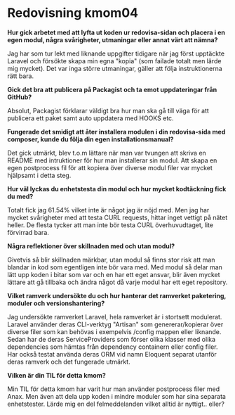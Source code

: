 ---
---
Redovisning kmom04
=========================

**Hur gick arbetet med att lyfta ut koden ur redovisa-sidan och placera i en egen modul, några svårigheter, utmaningar eller annat värt att nämna?**

Jag har som tur lekt med liknande uppgifter tidigare när jag först upptäckte Laravel och försökte skapa min egna "kopia" (som failade totalt men lärde mig mycket).
Det var inga större utmaningar, gäller att följa instruktionerna rätt bara.

**Gick det bra att publicera på Packagist och ta emot uppdateringar från GitHub?**

Absolut, Packagist förklarar väldigt bra hur man ska gå till väga för att publicera ett paket samt auto uppdatera med HOOKS etc.

**Fungerade det smidigt att åter installera modulen i din redovisa-sida med composer, kunde du följa din egen installationsmanual?**

Det gick utmärkt, blev t.o.m lättare när man var tvungen att skriva en README med intruktioner för hur man installerar sin modul.
Att skapa en egen postprocess fil för att kopiera över diverse modul filer var mycket hjälpsamt i detta steg.

**Hur väl lyckas du enhetstesta din modul och hur mycket kodtäckning fick du med?**

Totalt fick jag 61.54% vilket inte är något jag är nöjd med.
Men jag har mycket svårigheter med att testa CURL requests, hittar inget vettigt på nätet heller.
De flesta tycker att man inte bör testa CURL överhuvudtaget, lite förvirrad bara.

**Några reflektioner över skillnaden med och utan modul?**

Givetvis så blir skillnaden märkbar, utan modul så finns stor risk att man blandar in kod som egentligen inte bör vara med.
Med modul så delar man lätt upp koden i bitar som var och en har ett eget ansvar, blir även mycket lättare att gå tillbaka och ändra något då varje modul har ett eget repository.

**Vilket ramverk undersökte du och hur hanterar det ramverket paketering, moduler och versionshantering?**

Jag undersökte ramverket Laravel, hela ramverket är i stortsett modulerat.
Laravel använder deras CLI-verktyg "Artisan" som genererar/kopierar över diverse filer som kan behövas i exempelvis /config mappen eller liknande.
Sedan har de deras ServiceProviders som förser olika klasser med olika dependencies som hämtas från dependency containern eller config filer.
Har också testat använda deras ORM vid namn Eloquent separat utanför deras ramverk och det fungerade utmärkt.

**Vilken är din TIL för detta kmom?**

Min TIL för detta kmom har varit hur man använder postprocess filer med Anax.
Men även att dela upp koden i mindre moduler som har sina separata enhetstester.
Lärde mig en del felmeddelanden vilket alltid är nyttigt.. eller?
